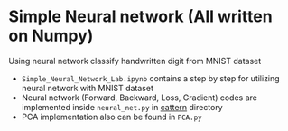 # Simple Neural network (All written on Numpy)

Using neural network classify handwritten digit from MNIST dataset

- `Simple_Neural_Network_Lab.ipynb` contains a step by step for utilizing neural network with MNIST dataset
- Neural network (Forward, Backward, Loss, Gradient) codes are implemented inside `neural_net.py` in [cattern](cattern/) directory
- PCA implementation also can be found in `PCA.py`
